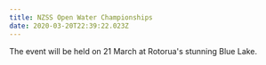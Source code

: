 ```yaml
---
title: NZSS Open Water Championships
date: 2020-03-20T22:39:22.023Z
---
```

The event will be held on 21 March at Rotorua's stunning Blue Lake.
